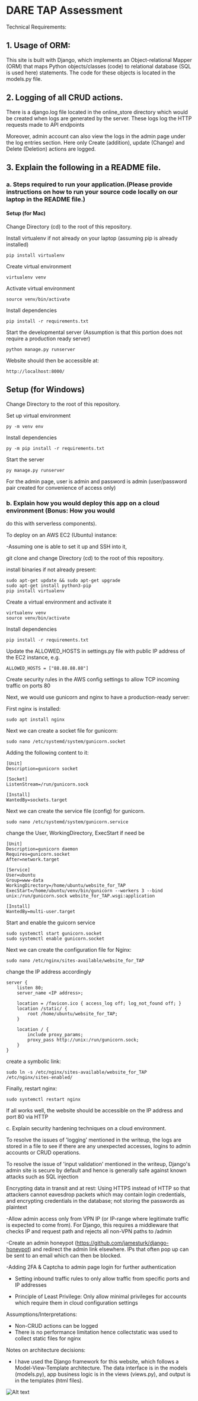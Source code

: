 # DARE TAP Assessment


Technical Requirements:
## 1. Usage of ORM:

This site is built with Django, which implements an Object-relational Mapper (ORM) that maps Python objects/classes (code) to relational database (SQL is used here) statements. The code for these objects is located in the models.py file.



## 2. Logging of all CRUD actions.

There is a django.log file located in the online_store directory which would be created when logs are generated by the server. These logs log the HTTP requests made to API endpoints

Moreover, admin account can also view the logs in the admin page under the log entries section. Here only Create (addition), update (Change) and Delete (Deletion) actions are logged.



## 3. Explain the following in a README file.
### a. Steps required to run your application.(Please provide instructions on how to run your source code locally on our laptop in the README file.)


#### Setup (for Mac)
Change Directory (cd) to the root of this repository.

Install virtualenv if not already on your laptop (assuming pip is already installed)

```
pip install virtualenv
```

Create virtual environment

```
virtualenv venv
```

Activate virtual environment
```
source venv/bin/activate
```

Install dependencies 
```
pip install -r requirements.txt
```

Start the developmental server (Assumption is that this portion does not require a production ready server)
```
python manage.py runserver
```

Website should then be accessible at:
```
http://localhost:8000/
```

## Setup (for Windows)
Change Directory to the root of this repository.

Set up virtual environment
```
py -m venv env
```

Install dependencies 
```
py -m pip install -r requirements.txt
```

Start the server
```
py manage.py runserver
```

For the admin page, user is admin and password is admin (user/password pair created for convenience of access only)


### b. Explain how you would deploy this app on a cloud environment (Bonus: How you would
do this with serverless components).


To deploy on an AWS EC2 (Ubuntu) instance:

-Assuming one is able to set it up and SSH into it,

git clone and change Directory (cd) to the root of this repository.

install binaries if not already present:
```
sudo apt-get update && sudo apt-get upgrade
sudo apt-get install python3-pip
pip install virtualenv
```

Create a virtual environment and activate it
```
virtualenv venv
source venv/bin/activate
```

Install dependencies 
```
pip install -r requirements.txt
```

Update the ALLOWED_HOSTS in settings.py file with public IP address of the EC2 instance, e.g.
```
ALLOWED_HOSTS = ["88.88.88.88"]
```

Create security rules in the AWS config settings to allow TCP incoming traffic on ports 80

Next, we would use gunicorn and nginx to have a production-ready server:

First nginx is installed:
```
sudo apt install nginx
```

Next we can create a socket file for gunicorn:
```
sudo nano /etc/systemd/system/gunicorn.socket
```

Adding the following content to it:
```
[Unit]
Description=gunicorn socket

[Socket]
ListenStream=/run/gunicorn.sock

[Install]
WantedBy=sockets.target
```

Next we can create the service file (config) for gunicorn. 
```
sudo nano /etc/systemd/system/gunicorn.service
```

change the User, WorkingDirectory, ExecStart if need be
```
[Unit]
Description=gunicorn daemon
Requires=gunicorn.socket
After=network.target

[Service]
User=ubuntu
Group=www-data
WorkingDirectory=/home/ubuntu/website_for_TAP
ExecStart=/home/ubuntu/venv/bin/gunicorn --workers 3 --bind unix:/run/gunicorn.sock website_for_TAP.wsgi:application

[Install]
WantedBy=multi-user.target
```

Start and enable the guicorn service
```
sudo systemctl start gunicorn.socket
sudo systemctl enable gunicorn.socket
```

Next we can create the configuration file for Nginx:
```
sudo nano /etc/nginx/sites-available/website_for_TAP
```

change the IP address accordingly

```
server {
    listen 80;
    server_name <IP address>;

    location = /favicon.ico { access_log off; log_not_found off; }
    location /static/ {
        root /home/ubuntu/website_for_TAP;
    }

    location / {
        include proxy_params;
        proxy_pass http://unix:/run/gunicorn.sock;
    }
}
```

create a symbolic link:
```
sudo ln -s /etc/nginx/sites-available/website_for_TAP /etc/nginx/sites-enabled/
```

Finally, restart nginx:
```
sudo systemctl restart nginx
```

If all works well, the website should be accessible on the IP address and port 80 via HTTP



c. Explain security hardening techniques on a cloud environment.

To resolve the issues of 'logging' mentioned in the writeup, the logs are stored in a file to see if there are any unexpected accesses, logins to admin accounts or CRUD operations. 

To resolve the issue of 'input validation' mentioned in the writeup, Django's admin site is secure by default and hence is generally safe against known attacks such as SQL injection

Encrypting data in transit and at rest: Using HTTPS instead of HTTP so that attackers cannot eavesdrop packets which may contain login credentials, and encrypting credentials in the database; not storing the passwords as plaintext

-Allow admin access only from VPN IP (or IP-range where legitimate traffic is expected to come from). For Django, this requires a middleware that checks IP and request path and rejects all non-VPN paths to /admin

-Create an admin honeypot (https://github.com/jamesturk/django-honeypot) and redirect the admin link elsewhere. IPs that often pop up can be sent to an email which can then be blocked.

-Adding 2FA & Captcha to admin page login for further authentication

- Setting inbound traffic rules to only allow traffic from specific ports and IP addresses

- Principle of Least Privilege: Only allow minimal privileges for accounts which require them in cloud configuration settings


Assumptions/Interpretations:

- Non-CRUD actions can be logged
- There is no performance limitation hence collectstatic was used to collect static files for nginx

Notes on architecture decisions:


- I have used the Django framework for this website, which follows a Model-View-Template architecture. The data interface  is in the models (models.py), app business logic is in the views (views.py), and output is in the templates (html files).

![Alt text](<Screenshot 2023-09-18 at 2.55.37 pm.png>)


